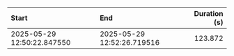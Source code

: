 | Start                      | End                        |   Duration (s) |
|:---------------------------|:---------------------------|---------------:|
| 2025-05-29 12:50:22.847550 | 2025-05-29 12:52:26.719516 |        123.872 |